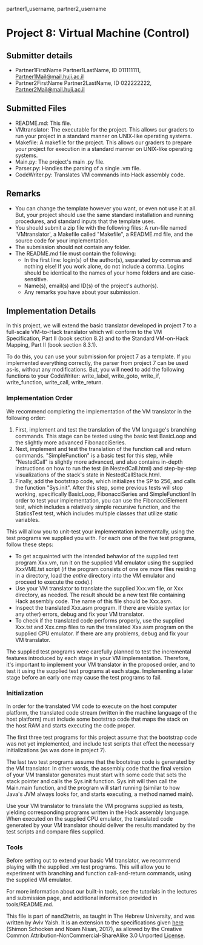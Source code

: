 partner1_username, partner2_username

# Project 8: Virtual Machine (Control)

## Submitter details

- Partner1FirstName Partner1LastName, ID 011111111, Partner1Mail@mail.huji.ac.il
- Partner2FirstName Partner2LastName, ID 022222222, Partner2Mail@mail.huji.ac.il

## Submitted Files

- README.md: This file.
- VMtranslator: The executable for the project. This allows our graders to run
  your project in a standard manner on UNIX-like operating systems.
- Makefile: A makefile for the project. This allows our graders to prepare your
  project for execution in a standard manner on UNIX-like operating systems.
- Main.py: The project's main .py file.
- Parser.py: Handles the parsing of a single .vm file.
- CodeWriter.py: Translates VM commands into Hack assembly code.

## Remarks

- You can change the template however you want, or even not use it at all.
  But, your project should use the same standard installation and running
  procedures, and standard inputs that the template uses.
- You should submit a zip file with the following files:
  A run-file named 'VMtranslator', a Makefile called "Makefile", a README.md file,
  and the source code for your implementation.
- The submission should not contain any folder.
- The README.md file must contain the following:
  - In the first line: login(s) of the author(s), separated by commas and
    nothing else! If you work alone, do not include a comma.
    Logins should be identical to the names of your home folders and are
    case-sensitive.
  - Name(s), email(s) and ID(s) of the project's author(s).
  - Any remarks you have about your submission.

## Implementation Details

In this project, we will extend the basic translator developed in project
7 to a full-scale VM-to-Hack translator which will conform to the VM
Specification, Part II (book section 8.2) and to the Standard VM-on-Hack
Mapping, Part II (book section 8.3.1).

To do this, you can use your submission for project 7 as a template. If you
implemented everything correctly, the parser from project 7 can be used
as-is, without any modifications. But, you will need to add the following
functions to your CodeWriter:
write_label, write_goto, write_if, write_function, write_call, write_return.

### Implementation Order

We recommend completing the implementation of the VM translator in the
following order:

1. First, implement and test the translation of the VM language's
   branching commands. This stage can be tested using the basic test
   BasicLoop and the slightly more advanced FibonacciSeries.
2. Next, implement and test the translation of the function call and
   return commands. "SimpleFunction" is a basic test for this step, while
   "NestedCall" is slightly more advanced, and also contains in-depth
   instructions on how to run the test (in NestedCall.html) and step-by-step
   visualizations of the stack's state in NestedCallStack.html.
3. Finally, add the bootstrap code, which initializes the SP to 256, and
   calls the function "Sys.init". After this step, some previous tests will
   stop working, specifically BasicLoop, FibonacciSeries and SimpleFunction!
   In order to test your implementation, you can use the FibonacciElement
   test, which includes a relatively simple recursive function, and the
   StaticsTest test, which includes multiple classes that utilize static
   variables.

This will allow you to unit-test your implementation incrementally, using
the test programs we supplied you with.
For each one of the five test programs, follow these steps:

- To get acquainted with the intended behavior of the supplied test
  program Xxx.vm, run it on the supplied VM emulator using the supplied
  XxxVME.tst script (if the program consists of one ore more files residing
  in a directory, load the _entire_ directory into the VM emulator and
  proceed to execute the code).)
- Use your VM translator to translate the supplied Xxx.vm file, or Xxx
  directory, as needed. The result should be a new text file containing
  Hack assembly code. The name of this file should be Xxx.asm.
- Inspect the translated Xxx.asm program. If there are visible syntax (or
  any other) errors, debug and fix your VM translator.
- To check if the translated code performs properly, use the supplied
  Xxx.tst and Xxx.cmp files to run the translated Xxx.asm program on the
  supplied CPU emulator. If there are any problems, debug and fix your VM
  translator.

The supplied test programs were carefully planned to test the incremental
features introduced by each stage in your VM implementation. Therefore,
it's important to implement your VM translator in the proposed order, and
to test it using the supplied test programs at each stage. Implementing a
later stage before an early one may cause the test programs to fail.

### Initialization

In order for the translated VM code to execute on the host computer
platform, the translated code stream (written in the machine language of
the host platform) must include some bootstrap code that maps the stack
on the host RAM and starts executing the code proper.

The first three test programs for this project assume that the bootstrap
code was not yet implemented, and include test scripts that effect the
necessary initializations (as was done in project 7).

The last two test programs assume that the bootstrap code is generated by
the VM translator. In other words, the assembly code that the final version
of your VM translator generates must start with some code that sets the
stack pointer and calls the Sys.init function. Sys.init will then call the
Main.main function, and the program will start running (similar to how
Java's JVM always looks for, and starts executing, a method named main).

Use your VM translator to translate the VM programs supplied as tests,
yielding corresponding programs written in the Hack assembly language.
When executed on the supplied CPU emulator, the translated code generated
by your VM translator should deliver the results mandated by the test
scripts and compare files supplied.

### Tools

Before setting out to extend your basic VM translator, we recommend
playing with the supplied .vm test programs. This will allow you to
experiment with branching and function call-and-return commands, using
the supplied VM emulator.

For more information about our built-in tools, see the tutorials in the
lectures and submission page, and additional information provided in
tools/README.md.

This file is part of nand2tetris, as taught in The Hebrew University, and
was written by Aviv Yaish. It is an extension to the specifications given
[here](https://www.nand2tetris.org) (Shimon Schocken and Noam Nisan, 2017),
as allowed by the Creative Common Attribution-NonCommercial-ShareAlike 3.0
Unported [License](https://creativecommons.org/licenses/by-nc-sa/3.0/).
